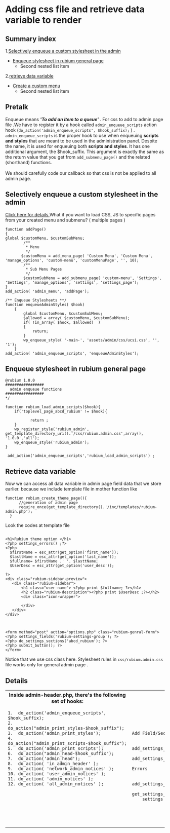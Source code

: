 
# Adding css file and retrieve data variable to render <br>
 ## Summary index

1.[Selectively enqueue a custom stylesheet in the admin](#Selectively-enqueue-a-custom-stylesheet-in-the-admin)
   - [Enqueue stylesheet in rubium general page](#Enqueue-stylesheet-in-rubium-general-page)
     - Second nested list item <br>

2.[retrieve data variable](#retrieve-data-variable)
   - [Create a custom menu](#Create-a-custom-menu)
     - Second nested list item <br>

## Pretalk
Enqueue means ***'To add an item to a queue'*** . 
For css to add to admin page file .We have to register it by a hook called ```admin_enqueue_scripts``` action hook (``` do_action('admin_enqueue_scripts', $hook_suffix); ``` ) .  ```admin_enqueue_scripts``` is the proper hook to use when enqueuing **scripts and styles** that are meant to be used in the administration panel. Despite the name, it is used for enqueuing both **scripts and styles**. It has one additional argument, the $hook_suffix. This argument is exactly the same as the return value that you get from ``` add_submenu_page() ```  and the related (shorthand) functions. <br><br>
 We should carefully code our callback so that css is not be applied to all admin page.

## Selectively enqueue a custom stylesheet in the admin
[Click here for details ](https://developer.wordpress.org/reference/hooks/admin_enqueue_scripts/#used-by) 
What if you want to load CSS, JS to specific pages from your created menu and submenu? ( multiple pages )
``` 
function addPage()
{
global $customMenu, $customSubMenu;
        /**
         * Menu
         */
       $customMenu = add_menu_page( 'Custom Menu', 'Custom Menu', 'manage_options', 'custom-menu', 'customMenuPage', '', 10);
        /**
         * Sub Menu Pages
         */
        $customSubMenu = add_submenu_page( 'custom-menu', 'Settings', 'Settings', 'manage_options', 'settings', 'settings_page');
}
add_action( 'admin_menu', 'addPage');
   
/** Enqueue Stylesheets **/
function enqueueAdminStyles( $hook)
    {
        global $customMenu, $customSubMenu;
        $allowed = array( $customMenu, $customSubMenu);
        if( !in_array( $hook, $allowed)  )
        {
            return;
        }
        wp_enqueue_style( '-main-', 'assets/admin/css/ucsi.css', '', '1');
    }
add_action( 'admin_enqueue_scripts', 'enqueueAdminStyles'); 
```

## Enqueue stylesheet in rubium general page

```
@rubium 1.0.0
#################
  admin enqueue functions
#################
*/

function rubium_load_admin_scripts($hook){
    if('toplevel_page_abcd_rubium' != $hook){
  
           return ;
    }
    wp_register_style('rubium_admin', get_template_directory_uri().'/css/rubium.admin.css',array(), '1.0.0','all');
    wp_enqueue_style('rubium_admin');
}

 add_action('admin_enqueue_scripts','rubium_load_admin_scripts') ;
 ```
## Retrieve data variable
Now we can access all data variable in 
admin page field data that we store earlier.
because we include template file in mother function like 
```
function robium_create_theme_page(){
      //generation of admin page
      require_once(get_template_directory().'/inc/templates/rubium-admin.php');
  }
  ```
  Look the codes at template file 
  ```
 
<h1>Rubium theme option </h1>
<?php settings_errors() ;?>
<?php 
    $firstName = esc_attr(get_option('first_name'));
    $lasttName = esc_attr(get_option('last_name'));
    $fullname= $firstName .' '. $lasttName;
    $UserDesc = esc_attr(get_option('user_desc'));

?>
  <div class="rubium-sidebar-preview">
     <div class="rubium-sidebar">
         <h1 class="user-name"> <?php print $fullname; ?></h1>
         <h2 class="rubium-description"><?php print $UserDesc ;?></h2>
         <div class="icon-wrapper"> 
         
         </div>
     </div>
  </div>
   


<form method="post" action="options.php" class="rubium-genral-form">
 <?php settings_fields('rubium-settings-group'); ?>
 <?php do_settings_sections('abcd_rubium'); ?>
 <?php submit_button(); ?>
</form>
  
   ```

   Notice that we use css class here. Stylesheet rules in ```css/rubium.admin.css``` file works only for general admin page .

## Details

<table>
<tr>
  <th> Inside admin-header.php, there's the following set of hooks: </th>
  <th></th>
</tr>
<tr>
 <td>

 ```
1.  do_action('admin_enqueue_scripts', $hook_suffix);
2.  do_action("admin_print_styles-$hook_suffix");
3.  do_action('admin_print_styles');
4.  do_action("admin_print_scripts-$hook_suffix");
5.  do_action('admin_print_scripts');
6.  do_action("admin_head-$hook_suffix");
7.  do_action('admin_head');
8.  do_action( 'in_admin_header' );
9.  do_action( 'network_admin_notices' );
10. do_action( 'user_admin_notices' );
11. do_action( 'admin_notices' );
12. do_action( 'all_admin_notices' );
   



    

	

```
</td>
<td>
 
```
Add Field/Section

    add_settings_field()
    add_settings_section()

Errors

    add_settings_error()
    get_settings_errors()
    settings_errors()
```
</td>
</tr>
</table>

